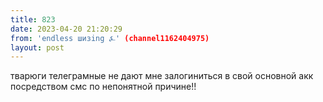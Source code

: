 ```yaml
---
title: 823
date: 2023-04-20 21:20:29
from: 'endless шизing ⍼' (channel1162404975)
layout: post
---
```


тварюги телеграмные не дают мне залогиниться в свой основной акк посредством смс по непонятной причине!!
